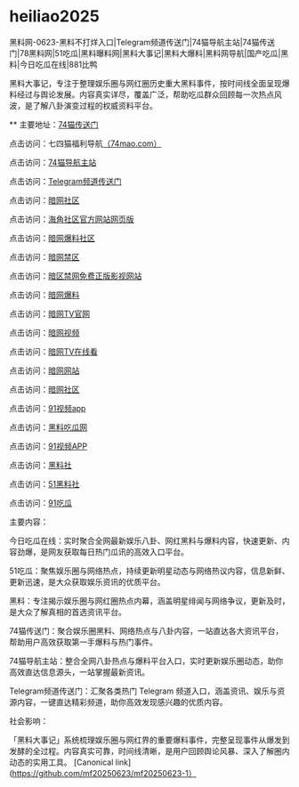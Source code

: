 # heiliao2025
黑料网-0623-黑料不打烊入口|Telegram频道传送门|74猫导航主站|74猫传送门|78黑料网|51吃瓜|黑料曝料网|黑料大事记|黑料大爆料|黑料网导航|国产吃瓜|黑料|今日吃瓜在线|881比鸭

黑料大事记，专注于整理娱乐圈与网红圈历史重大黑料事件，按时间线全面呈现爆料经过与舆论发展。内容真实详尽，覆盖广泛，帮助吃瓜群众回顾每一次热点风波，是了解八卦演变过程的权威资料平台。

** 主要地址：<a href="https://74mao.com/">74猫传送门</a>

点击访问：七四猫福利导航<a href="https://74mao.com/">（74mao.com）</a>

点击访问：<a href="https://74mao.com/">74猫导航主站</a>

点击访问：<a href="https://74mao.com/">Telegram频道传送门</a>

点击访问：<a href="https://aw1-01.pages.dev/">暗网社区</a>

点击访问：<a href="https://aw2-01.pages.dev/">海角社区官方网站网页版</a>

点击访问：<a href="https://aw3-01.pages.dev/">暗网爆料社区</a>

点击访问：<a href="https://aw4-01.pages.dev/">暗网禁区</a>

点击访问：<a href="https://aw5-01.pages.dev/">暗区禁网免费正版影视网站</a>

点击访问：<a href="https://aw6-01.pages.dev/">暗网爆料</a>

点击访问：<a href="https://aw7-01.pages.dev/">暗网TV官网</a>

点击访问：<a href="https://aw8-01.pages.dev/">暗网视频</a>

点击访问：<a href="https://aw9-01.pages.dev/">暗网TV在线看</a>

点击访问：<a href="https://aw10-01.pages.dev/">暗网网站</a>

点击访问：<a href="https://aw1-02.pages.dev/">暗网社区</a>

点击访问：<a href="https://hj-162.pages.dev/">91视频app</a>

点击访问：<a href="https://chiguaqunzhongde.pages.dev/">黑料吃瓜网</a>

点击访问：<a href="https://hj-170.pages.dev/">91视频APP</a>

点击访问：<a href="https://hls-15.pages.dev/">黑料社</a>

点击访问：<a href="https://hls-17.pages.dev/">51黑料社</a>

点击访问：<a href="https://91chiguazhongxin.pages.dev/">91吃瓜</a>

主要内容：

今日吃瓜在线：实时聚合全网最新娱乐八卦、网红黑料与爆料内容，快速更新、内容劲爆，是网友获取每日热门瓜讯的高效入口平台。

51吃瓜：聚焦娱乐圈与网络热点，持续更新明星动态与网络热议内容，信息新鲜、更新迅速，是大众获取娱乐资讯的优质平台。

黑料：专注揭示娱乐圈与网红圈热点内幕，涵盖明星绯闻与网络争议，更新及时，是大众了解真相的首选资讯平台。

74猫传送门：聚合娱乐圈黑料、网络热点与八卦内容，一站直达各大资讯平台，帮助用户高效获取第一手爆料与热门事件。

74猫导航主站：整合全网八卦热点与爆料平台入口，实时更新娱乐圈动态，助你高效直达信息源头，一站掌握最新资讯。

Telegram频道传送门：汇聚各类热门 Telegram 频道入口，涵盖资讯、娱乐与资源内容，一键直达精彩频道，助你高效发现感兴趣的优质内容。

社会影响：

「黑料大事记」系统梳理娱乐圈与网红界的重要爆料事件，完整呈现事件从爆发到发酵的全过程。内容真实可靠，时间线清晰，是用户回顾舆论风暴、深入了解圈内动态的实用工具。
[Canonical link](https://github.com/mf20250623/mf20250623-1）
